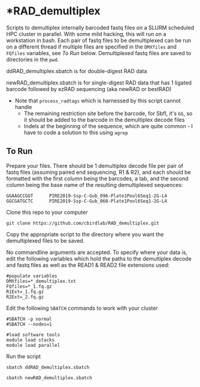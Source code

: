 # *RAD_demultiplex

Scripts to demultiplex internally barcoded fastq files on a SLURM scheduled HPC cluster in parallel.  With some mild hacking, this will run on a workstation in bash.  Each pair of fastq files to be demultiplexed can be run on a different thread if multiple files are specified in the `DMXfiles` and `FQfiles` variables, see *To Run* below. Demultiplexed fastq files are saved to directories in the `pwd`.

ddRAD_demultiplex.sbatch is for double-digest RAD data

newRAD_demultiplex.sbatch is for single-digest RAD data that has 1 ligated barcode followed by ezRAD sequencing (aka newRAD or bestRAD)
* Note that `process_radtags` which is harnessed by this script cannot handle
  * The remaining restriction site before the barcode, for SbfI, it's `GG`, so it should be added to the barcode in the demultiplex decode files
  * Indels at the beginning of the sequence, which are quite common - I have to code a solution to this using `agrep `

## To Run

Prepare your files.  There should be 1 demultiplex decode file per pair of fastq files (assuming paired end sequencing, R1 & R2), and each should be formatted with the first column being the barcodes, a tab, and the second column being the base name of the resulting demultiplexed sequences:
```
GGAAGCCGGT      PIRE2019-Ssp-C-Gub_096-Plate1Pool6Seq1-2G-L4
GGCGATGCTC      PIRE2019-Ssp-C-Gub_068-Plate1Pool6Seq1-2G-L4
```

Clone this repo to your computer
```
git clone https://github.com/cbirdlab/RAD_demultiplex.git
```

Copy the appropriate script to the directory where you want the demultiplexed files to be saved.

No commandline arguments are accepted.  To specify where your data is, edit the following variables which hold the paths to the demultiplex decode and fastq files as well as the READ1 & READ2 file extensions used:
```
#populate variables
DMXfiles=*_demultiplex.txt
FQfiles=*_1.fq.gz
R1Ext=_1.fq.gz
R2Ext=_2.fq.gz
```

Edit the following `SBATCH` commands to work with your cluster
```
#SBATCH -p normal
#SBATCH --nodes=1

#load software tools
module load stacks
module load parallel
```

Run the script
```
sbatch ddRAD_demultiplex.sbatch
```
```
sbatch newRAD_demultiplex.sbatch
```
